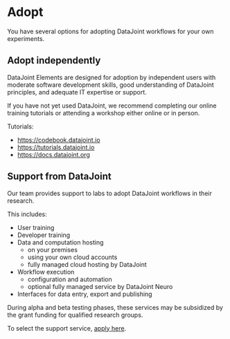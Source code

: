# Adopt
You have several options for adopting DataJoint workflows for your own experiments.

## Adopt independently
DataJoint Elements are designed for adoption by independent users with moderate software development skills,  good understanding of DataJoint principles, and adequate IT expertise or support.

If you have not yet used DataJoint, we recommend completing our online training tutorials or attending a workshop either online or in person.

Tutorials:

* https://codebook.datajoint.io
* https://tutorials.datajoint.io
* https://docs.datajoint.org

## Support from DataJoint
Our team provides support to labs to adopt DataJoint workflows in their research.

This includes:

* User training
* Developer training
* Data and computation hosting
  * on your premises
  * using your own cloud accounts
  * fully managed cloud hosting by DataJoint
* Workflow execution
  * configuration and automation
  * optional fully managed service by DataJoint Neuro
* Interfaces for data entry, export and publishing

During alpha and beta testing phases, these services may be subsidized by the grant funding for qualified research groups.

To select the support service, [apply here](./support.md).
